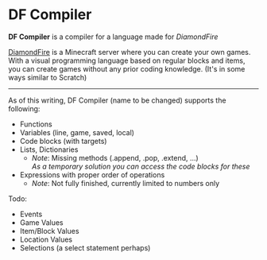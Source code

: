 # DF Compiler
**DF Compiler** is a compiler for a language made for _DiamondFire_

[DiamondFire](https://mcdiamondfire.com/about/) is a Minecraft server where you can create your own games. With a visual programming language based on regular blocks and items, you can create games without any prior coding knowledge. (It's in some ways similar to Scratch)

---

As of this writing, DF Compiler (name to be changed) supports the following:
- Functions
- Variables (line, game, saved, local)
- Code blocks (with targets)
- Lists, Dictionaries
  - _Note_: Missing methods (.append, .pop, .extend, ...)\
  _As a temporary solution you can access the code blocks for these_
- Expressions with proper order of operations
  - _Note_: Not fully finished, currently limited to numbers only

Todo:
- Events
- Game Values
- Item/Block Values
- Location Values
- Selections (a select statement perhaps)
